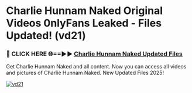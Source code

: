 # Charlie Hunnam Naked Original Videos 0nlyFans Leaked - Files Updated! (vd21)

<h3>🔴 CLICK HERE 🌐==►► <a href="https://tinyurl.com/up5wt9bj" rel="nofollow">Charlie Hunnam Naked Updated Files</a></h3>

Get Charlie Hunnam Naked and all content. Now you can access all videos and pictures of Charlie Hunnam Naked. New Updated Files 2025!

[![vd21](https://i.imgur.com/ABiUzMV.gif)](https://tinyurl.com/up5wt9bj)
